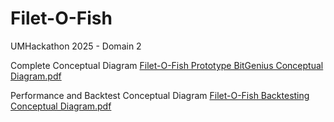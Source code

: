 # Filet-O-Fish
UMHackathon 2025 - Domain 2

Complete Conceptual Diagram
[Filet-O-Fish Prototype BitGenius Conceptual Diagram.pdf](https://github.com/user-attachments/files/19718020/Filet-O-Fish.Prototype.BitGenius.Conceptual.Diagram.pdf)


Performance and Backtest Conceptual Diagram
[Filet-O-Fish Backtesting Conceptual Diagram.pdf](https://github.com/user-attachments/files/19718025/Filet-O-Fish.Backtesting.Conceptual.Diagram.pdf)
